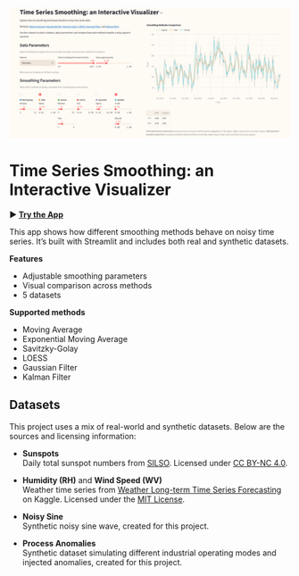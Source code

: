 <p align="center">
  <img src="app_screenshot.png" width="600" alt="App Preview">
</p>


# Time Series Smoothing: an Interactive Visualizer

**▶ [Try the App](https://timeseriessmoothing.streamlit.app/)**

This app shows how different smoothing methods behave on noisy time series. It’s built with Streamlit and includes both real and synthetic datasets.

**Features**
- Adjustable smoothing parameters
- Visual comparison across methods
- 5 datasets

**Supported methods**
- Moving Average
- Exponential Moving Average
- Savitzky-Golay
- LOESS
- Gaussian Filter
- Kalman Filter


## Datasets

This project uses a mix of real-world and synthetic datasets. Below are the sources and licensing information:

- **Sunspots**  
  Daily total sunspot numbers from [SILSO](https://www.sidc.be/SILSO/datafiles). Licensed under [CC BY-NC 4.0](https://creativecommons.org/licenses/by-nc/4.0/).

- **Humidity (RH)** and **Wind Speed (WV)**  
  Weather time series from [Weather Long-term Time Series Forecasting](https://www.kaggle.com/datasets/alistairking/weather-long-term-time-series-forecasting) on Kaggle. Licensed under the [MIT License](https://www.mit.edu/~amini/LICENSE.md).

- **Noisy Sine**  
  Synthetic noisy sine wave, created for this project.

- **Process Anomalies**  
  Synthetic dataset simulating different industrial operating modes and injected anomalies, created for this project.




